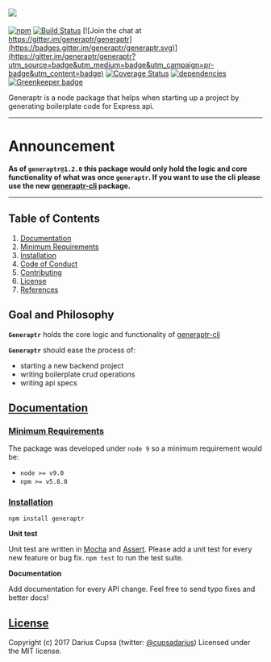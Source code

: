 ![](http://i.imgur.com/yCRAubA.png)
========

[![npm](https://badge.fury.io/js/generaptr.svg)](http://badge.fury.io/js/generaptr) [![Build Status](https://travis-ci.org/generaptr/generaptr.svg)](http://travis-ci.org/generaptr/generaptr) [![Join the chat at https://gitter.im/generaptr/generaptr](https://badges.gitter.im/generaptr/generaptr.svg)](https://gitter.im/generaptr/generaptr?utm_source=badge&utm_medium=badge&utm_campaign=pr-badge&utm_content=badge) [![Coverage Status](https://coveralls.io/repos/github/generaptr/generaptr/badge.svg?branch=master)](https://coveralls.io/github/generaptr/generaptr?branch=master) [![dependencies](https://david-dm.org/cupsadarius/generaptr.svg?theme=shields.io)](https://david-dm.org/cupsadarius/generaptr) [![Greenkeeper badge](https://badges.greenkeeper.io/generaptr/generaptr.svg)](https://greenkeeper.io/)

Generaptr is a node package that helps when starting up a project by generating boilerplate code for Express api.

-------

# Announcement

**As of `generaptr@1.2.0` this package would only hold the logic and core functionality of what was once `generaptr`. If you want to use the cli please use the new [generaptr-cli](https://github.com/generaptr/generaptr-cli) package.**

-------
## Table of Contents
1. [Documentation](#documentation)
2. [Minimum Requirements](#minimum-requirements)
3. [Installation](#instalation)
6. [Code of Conduct](#code-conduct)
7. [Contributing](#contributing)
8. [License](#license)
9. [References](#references)

## Goal and Philosophy
**`Generaptr`** holds the core logic and functionality of [generaptr-cli](https://github.com/generaptr/generaptr-cli)
 
**`Generaptr`** should ease the process of:
- starting a new backend project
- writing boilerplate crud operations
- writing api specs

## [Documentation](#documentation)
<a name="documentation"></a>
### [Minimum Requirements](#minimum-requirements)
<a name="minimum-requirements"></a>
The package was developed under `node 9` so a minimum requirement would be:
* `node >= v9.0`
* `npm >= v5.8.0`
### [Installation](#instalation)
<a name="instalation"></a>

``` shell
npm install generaptr
```

**Unit test**

Unit test are written in [Mocha](https://mochajs.org/) and [Assert](https://nodejs.org/api/assert.html). Please add a unit test for every new feature or bug fix. `npm test` to run the test suite.

**Documentation**

Add documentation for every API change. Feel free to send typo fixes and better docs!

## [License](#license)
<a name="license"></a>

Copyright (c) 2017 Darius Cupsa (twitter: [@cupsadarius](https://twitter.com/cupsadarius))
Licensed under the MIT license.


